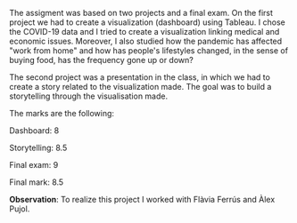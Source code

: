 The assigment was based on two projects and a final exam. On the first project we had to create a visualization (dashboard) using Tableau. I chose the
COVID-19 data and I tried to create a visualization linking medical and economic issues. Moreover, I also studied how the pandemic has affected "work 
from home" and how has people's lifestyles changed, in the sense of buying food, has the frequency gone up or down?

The second project was a presentation in the class, in which we had to create a story related to the visualization made. The goal was to build a
storytelling through the visualisation made.

The marks are the following:

Dashboard: 8

Storytelling: 8.5

Final exam: 9

Final mark: 8.5

**Observation**: To realize this project I worked with Flàvia Ferrús and Àlex Pujol.
